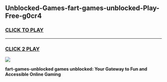 
## Unblocked-Games-fart-games-unblocked-Play-Free-g0cr4
<h3>
<a href="https://premium76.site?title=fart-games-unblocked&ref=23A">CLICK TO PLAY</a></h3>
<hr>

<h3>
<a href="https://premium76.site?title=fart-games-unblocked&ref=23A">CLICK 2 PLAY</a>
  
</h3>

<a href="https://premium76.site?title=fart-games-unblocked&ref=23A"><img src="https://clearcache.store/games.png"></a>


**fart-games-unblocked games unblocked: Your Gateway to Fun and Accessible Online Gaming**
